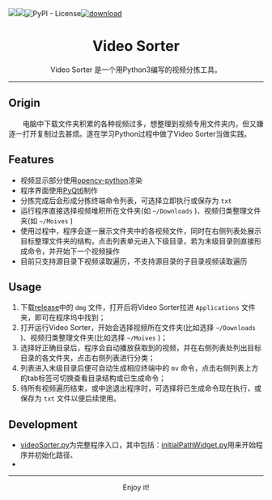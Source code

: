 ![](https://img.shields.io/badge/python-v3.10-blue)![](https://img.shields.io/badge/PyQt-v6-yellowgreen)![PyPI - License](https://img.shields.io/badge/license-GPL-blue)[![download](https://img.shields.io/badge/download-82M-brightgreen)](https://github.com/PanZK/videoSorter/releases)

<h1  align="center">Video Sorter</h1>

<p align="center">Video Sorter 是一个用Python3编写的视频分拣工具。</p>

---

## Origin

&emsp;&emsp;电脑中下载文件夹积累的各种视频过多，想整理到视频专用文件夹内，但又嫌逐一打开复制过去甚烦。遂在学习Python过程中做了Video Sorter当做实践。

## Features

- 视频显示部分使用[opencv-python](https://github.com/opencv/opencv-python)渲染
- 程序界面使用[PyQt6](https://pypi.org/project/PyQt6/)制作
- 分拣完成后会形成分拣终端命令列表，可选择立即执行或保存为 `txt`
- 运行程序直接选择视频堆积所在文件夹(如 `~/Downloads` )、视频归类整理文件夹(如 `~/Moives` )
- 使用过程中，程序会逐一展示文件夹中的各视频文件，同时在右侧列表处展示目标整理文件夹的结构，点击列表单元进入下级目录，若为末级目录则直接形成命令，并开始下一个视频操作
- 目前只支持源目录下视频读取遍历，不支持源目录的子目录视频读取遍历

## Usage

1. 下载[release](https://github.com/PanZK/videoSorter/releases)中的 `dmg` 文件，打开后将Video Sorter拉进 `Applications` 文件夹，即可在程序坞中找到；
2. 打开运行Video Sorter，开始会选择视频所在文件夹(比如选择 `~/Downloads` )、视频归类整理文件夹(比如选择 `~/Moives` )；
3. 选择好正确目录后，程序会自动播放获取到的视频，并在右侧列表处列出目标目录的各文件夹，点击右侧列表进行分类；
4. 列表进入末级目录后便可自动生成相应终端中的 `mv` 命令，点击右侧列表上方的tab标签可切换查看目录结构或已生成命令；
5. 待所有视频遍历结束，或中途退出程序时，可选择将已生成命令现在执行，或保存为 `txt` 文件以便后续使用。

## Development

- [videoSorter.py](https://github.com/PanZK/videoSorter/blob/main/videoSorter.py)为完整程序入口，其中包括：[initialPathWidget.py](https://github.com/PanZK/videoSorter/blob/main/initialPathWidget.py)用来开始程序并初始化路径、
- 

---

<p align="center">
  Enjoy it!
</p>

